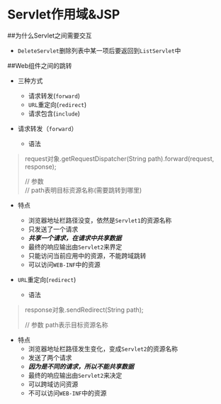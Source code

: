 # Servlet作用域&JSP
##为什么Servlet之间需要交互
* `DeleteServlet`删除列表中某一项后要返回到`ListServlet`中

##Web组件之间的跳转

* 三种方式
  * 请求转发(`forward`)
  * `URL`重定向(`redirect`)
  * 请求包含(`include`)

* 请求转发（`forward`）
  * 语法
>  request对象.getRequestDispatcher(String path).forward(request, response);
>  
>  // 参数  
>  // path表明目标资源名称(需要跳转到哪里)

  * 特点
    * 浏览器地址栏路径没变，依然是`Servlet1`的资源名称
    * 只发送了一个请求
    * ***共享一个请求，在请求中共享数据***
    * 最终的响应输出由`Servlet2`来界定
    * 只能访问当前应用中的资源，不能跨域跳转
    * 可以访问`WEB-INF`中的资源


* `URL`重定向(`redirect`)
  * 语法
>response对象.sendRedirect(String path);
>
>// 参数
>path表示目标资源名称

  * 特点
    * 浏览器地址栏路径发生变化，变成`Servlet2`的资源名称
    * 发送了两个请求
    * ***因为是不同的请求，所以不能共享数据***
    * 最终的响应输出由`Servlet2`来决定
    * 可以跨域访问资源
    * 不可以访问`WEB-INF`中的资源




